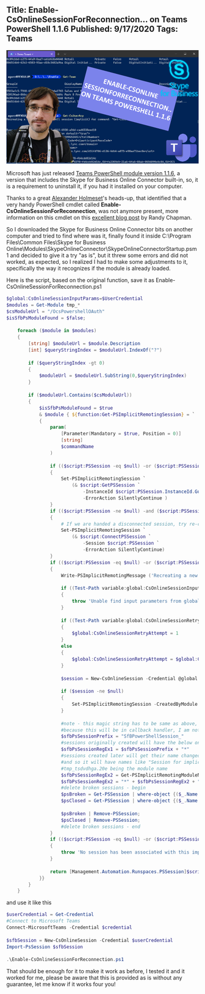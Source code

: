 Title: Enable-CsOnlineSessionForReconnection... on Teams PowerShell 1.1.6
Published: 9/17/2020
Tags: Teams
---
![introimage](/images/TeamsS4BReconnect.png)

Microsoft has just released [Teams PowerShell module version 1.1.6](https://www.powershellgallery.com/packages/MicrosoftTeams/1.1.6), a version that includes the Skype for Business Online Connector built-in, so, it is a requirement to uninstall it, if you had it installed on your computer.

Thanks to a great [Alexander Holmeset](https://twitter.com/AlexHolmeset)'s heads-up, that identified that a very handy PowerShell cmdlet called  **Enable-CsOnlineSessionForReconnection**, was not anymore present, more information on this cmdlet on this [excellent blog post](https://ucstatus.com/2019/11/25/skypeonlineconnector-session-reconnection/) by Randy Chapman.

So I downloaded the Skype for Business Online Connector bits on another computer and tried to find where was it, finally found it inside C:\Program Files\Common Files\Skype for Business Online\Modules\SkypeOnlineConnector\SkypeOnlineConnectorStartup.psm1 and decided to give it a try "as is", but it threw some errors and did not worked, as expected, so I realized I had to make some adjustments to it, specifically the way it recognizes if the module is already loaded.

Here is the script, based on the original function, save it as Enable-CsOnlineSessionForReconnection.ps1

```powershell
$global:CsOnlineSessionInputParams=$UserCredential
$modules = Get-Module tmp_*
$csModuleUrl = "/OcsPowershellOAuth"
$isSfbPsModuleFound = $false;

    foreach ($module in $modules)
    {
        [string] $moduleUrl = $module.Description
        [int] $queryStringIndex = $moduleUrl.IndexOf("?")

        if ($queryStringIndex -gt 0)
        {
            $moduleUrl = $moduleUrl.SubString(0,$queryStringIndex)
        }

        if ($moduleUrl.Contains($csModuleUrl))
        {
            $isSfbPsModuleFound = $true
            & $module { ${function:Get-PSImplicitRemotingSession} = `
            {
                param(
                    [Parameter(Mandatory = $true, Position = 0)]
                    [string]
                    $commandName
                )

                if (($script:PSSession -eq $null) -or ($script:PSSession.Runspace.RunspaceStateInfo.State -ne 'Opened'))
                {
                    Set-PSImplicitRemotingSession `
                        (& $script:GetPSSession `
                            -InstanceId $script:PSSession.InstanceId.Guid `
                            -ErrorAction SilentlyContinue )
                }
                if (($script:PSSession -ne $null) -and ($script:PSSession.Runspace.RunspaceStateInfo.State -eq 'Disconnected'))
                {
                    # If we are handed a disconnected session, try re-connecting it before creating a new session.
                    Set-PSImplicitRemotingSession `
                        (& $script:ConnectPSSession `
                            -Session $script:PSSession `
                            -ErrorAction SilentlyContinue)
                }
                if (($script:PSSession -eq $null) -or ($script:PSSession.Runspace.RunspaceStateInfo.State -ne 'Opened'))
                {
                    Write-PSImplicitRemotingMessage ('Recreating a new remote powershell session (implicit) for command: "{0}" ...' -f $commandName)

                    if ((Test-Path variable:global:CsOnlineSessionInputParams) -ne $true)
                    {
                        throw 'Unable find input parameters from global scope, will not be able to recreate session'
                    }

                    if ((Test-Path variable:global:CsOnlineSessionRetryAttempt) -ne $true)
                    {
                        $global:CsOnlineSessionRetryAttempt = 1
                    }
                    else
                    {
                        $global:CsOnlineSessionRetryAttempt = $global:CsOnlineSessionRetryAttempt + 1
                    }

                    $session = New-CsOnlineSession -Credential @global:CsOnlineSessionInputParams

                    if ($session -ne $null)
                    {
                        Set-PSImplicitRemotingSession -CreatedByModule $true -PSSession $session
                    }

                    #note - this magic string has to be same as above, search for this string above, it will become clear
                    #because this will be in callback handler, I am not putting this into const variable
                    $sfbPsSessionPrefix = "SfBPowerShellSession_"
                    #sessions originally created will have the below one
                    $sfbPsSessionRegEx1 = $sfbPsSessionPrefix + "*"
                    #sessions created later will get their name changed by powershell during Set-PSImplicitRemotingSession
                    #and so it will have names like "Session for implicit remoting module at C:\Users\<user>\AppData\Local\Temp\tmp_tsdvdhga.20e\tmp_tsdvdhga.20e.psm1"
                    #tmp_tsdvdhga.20e being the module name
                    $sfbPsSessionRegEx2 = Get-PSImplicitRemotingModuleName
                    $sfbPsSessionRegEx2 = "*" + $sfbPsSessionRegEx2 + "*"
                    #delete broken sessions - begin
                    $psBroken = Get-PSSession | where-object {($_.Name -like $sfbPsSessionRegEx1 -or $_.Name -like $sfbPsSessionRegEx2) -and $_.State -like "*Broken*"}
                    $psClosed = Get-PSSession | where-object {($_.Name -like $sfbPsSessionRegEx1 -or $_.Name -like $sfbPsSessionRegEx2) -and $_.State -like "*Closed*"}

                    $psBroken | Remove-PSSession;
                    $psClosed | Remove-PSSession;
                    #delete broken sessions - end
                }
                if (($script:PSSession -eq $null) -or ($script:PSSession.Runspace.RunspaceStateInfo.State -ne 'Opened'))
                {
                    throw 'No session has been associated with this implicit remoting module'
                }

                return [Management.Automation.Runspaces.PSSession]$script:PSSession
            }}
        }
    }
```

and use it like this

```powershell
$userCredential = Get-Credential
#Connect to Microsoft Teams
Connect-MicrosoftTeams -Credential $credential

$sfbSession = New-CsOnlineSession -Credential $userCredential
Import-PsSession $sfbSession

.\Enable-CsOnlineSessionForReconnection.ps1
```

That should be enough for it to make it work as before, I tested it and it worked for me, please be aware that this is provided as is without any guarantee, let me know if it works four you!
